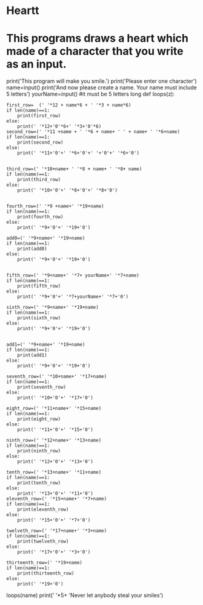 # Heartt
# This programs draws a heart which made of a character that you write as an input.
print('This program will make you smile.')
print('Please enter one character')
name=input()
print('And now please create a name. Your name must include 5 letters')
yourName=input() #it must be 5 letters long
def loops(z):
    
    first_row=  (' '*12 + name*6 + ' '*3 + name*6)
    if len(name)==1:
        print(first_row)
    else:
        print(' '*12+'0'*6+' '*3+'0'*6)
    second_row=(' '*11 +name + ' '*6 + name+ ' ' + name+ ' '*6+name)
    if len(name)==1:
        print(second_row)
    else:
        print(' '*11+'0'+' '*6+'0'+' '+'0'+' '*6+'0')
        
    
    third_row=(' '*10+name+ ' '*8 + name+ ' '*8+ name)
    if len(name)==1:
        print(third_row)
    else:
        print(' '*10+'0'+' '*8+'0'+' '*8+'0')

    
    fourth_row=(' '*9 +name+' '*19+name)
    if len(name)==1:
        print(fourth_row)
    else:
        print(' '*9+'0'+' '*19+'0')

    add0=(' '*9+name+' '*19+name)
    if len(name)==1:
        print(add0)
    else:
        print(' '*9+'0'+' '*19+'0')
    
    
    fifth_row=(' '*9+name+' '*7+ yourName+' '*7+name)
    if len(name)==1:
        print(fifth_row)
    else:
        print(' '*9+'0'+' '*7+yourName+' '*7+'0')
    
    sixth_row=(' '*9+name+' '*19+name)
    if len(name)==1:
        print(sixth_row)
    else:
        print(' '*9+'0'+' '*19+'0')

    
    add1=(' '*9+name+' '*19+name)
    if len(name)==1:
        print(add1)
    else:
        print(' '*9+'0'+' '*19+'0')

    seventh_row=(' '*10+name+' '*17+name)
    if len(name)==1:
        print(seventh_row)
    else:
        print(' '*10+'0'+' '*17+'0')
    
    eight_row=(' '*11+name+' '*15+name)
    if len(name)==1:
        print(eight_row)
    else:
        print(' '*11+'0'+' '*15+'0')
    
    ninth_row=(' '*12+name+' '*13+name)
    if len(name)==1:
        print(ninth_row)
    else:
        print(' '*12+'0'+' '*13+'0')
    
    tenth_row=(' '*13+name+' '*11+name)
    if len(name)==1:
        print(tenth_row)
    else:
        print(' '*13+'0'+' '*11+'0')
    eleventh_row=(' '*15+name+' '*7+name)
    if len(name)==1:
        print(eleventh_row)
    else:
        print(' '*15+'0'+' '*7+'0')
    
    twelveth_row=(' '*17+name+' '*3+name)
    if len(name)==1:
        print(twelveth_row)
    else:
        print(' '*17+'0'+' '*3+'0')
    
    thirteenth_row=(' '*19+name)
    if len(name)==1:
        print(thirteenth_row)
    else:
        print(' '*19+'0')
    
loops(name)
print(' '*5+ 'Never let anybody steal your smiles')




